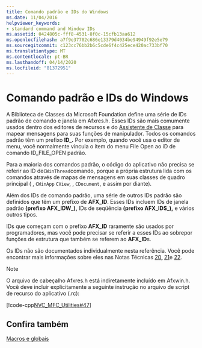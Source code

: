```yaml
---
title: Comando padrão e IDs do Windows
ms.date: 11/04/2016
helpviewer_keywords:
- standard command and Window IDs
ms.assetid: 0424805c-fff8-4531-8f0c-15cfb13aa612
ms.openlocfilehash: a7f9e37702c686e13379d4034be94949f92e5e79
ms.sourcegitcommit: c123cc76bb2b6c5cde6f4c425ece420ac733bf70
ms.translationtype: MT
ms.contentlocale: pt-BR
ms.lasthandoff: 04/14/2020
ms.locfileid: "81372951"
---
```

# <a name="standard-command-and-window-ids"></a>Comando padrão e IDs do Windows

A Biblioteca de Classes da Microsoft Foundation define uma série de IDs padrão de comando e janela em Afxres.h. Esses IDs são mais comumente usados dentro dos editores de recursos e do [Assistente de Classe](mfc-class-wizard.md) para mapear mensagens para suas funções de manipulador. Todos os comandos padrão têm um prefixo **ID_.** Por exemplo, quando você usa o editor de menu, você normalmente vincula o item do menu File Open ao iD de comando ID_FILE_OPEN padrão.

Para a maioria dos comandos padrão, o código do aplicativo não precisa se referir ao ID de`CWinThread`comando, porque a própria estrutura lida com os comandos através de mapas de mensagens em suas classes de quadro principal ( , `CWinApp` `CView`, , `CDocument`, e assim por diante).

Além dos IDs de comando padrão, uma série de outros IDs padrão são definidos que têm um prefixo de **AFX_ID**. Esses IDs incluem IDs de janela padrão **(prefixo AFX_IDW_),** IDs de seqüência **(prefixo AFX_IDS_),** e vários outros tipos.

IDs que começam com o prefixo **AFX_ID** raramente são usados por programadores, mas você pode precisar se referir a esses IDs ao sobrepor funções de estrutura que também se referem ao **AFX_ID**s.

Os IDs não são documentados individualmente nesta referência. Você pode encontrar mais informações sobre eles nas Notas Técnicas [20,](../../mfc/tn020-id-naming-and-numbering-conventions.md) [21](../../mfc/tn021-command-and-message-routing.md)e [22](../../mfc/tn022-standard-commands-implementation.md).

> [!NOTE]
> O arquivo de cabeçalho Afxres.h está indiretamente incluído em Afxwin.h. Você deve incluir explicitamente a seguinte instrução no arquivo de script de recurso do aplicativo (.rc):

[!code-cpp[NVC_MFC_Utilities#47](../../mfc/codesnippet/cpp/standard-command-and-window-ids_1.h)]

## <a name="see-also"></a>Confira também

[Macros e globais](../../mfc/reference/mfc-macros-and-globals.md)
